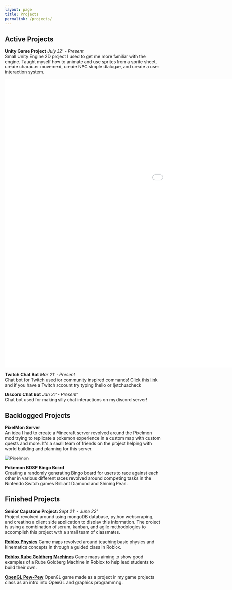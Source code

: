 ```yaml
---
layout: page
title: Projects
permalink: /projects/
---
```


## Active Projects

**Unity Game Project** *July 22' - Present* <br />
Small Unity Engine 2D project I used to get me more familiar with the engine. Taught myself how to animate and use sprites from a sprite sheet, create character movement, create NPC simple dialogue, and create a user interaction system. 
<iframe class="game" src="{{site.baseurl}}/assets/projects/AstroDem/index.html" style="border: none; width: 1550px; height: 930px;" allowfullScreen allow="gamepad *;"></iframe> 

**Twitch Chat Bot** *Mar 21' - Present* <br />
Chat bot for Twitch used for community inspired commands! Click this [link](https://twitch.tv/mecha_gremlin) and if you have a Twitch account try typing !hello or !jotchuacheck 

**Discord Chat Bot** *Jan 21' - Present'* <br />
Chat bot used for making silly chat interactions on my discord server! 

## Backlogged Projects

**PixelMon Server** <br />
An idea I had to create a Minecraft server revolved around the Pixelmon mod trying to replicate a pokemon experience in a custom map with custom quests and more. It's a small team of friends on the project helping with world building and planning for this server. 

![Pixelmon]({{site.baseurl}}/assets/images/projects/Pixelmon.png)

**Pokemon BDSP Bingo Board** <br />
Creating a randomly generating Bingo board for users to race against each other in various different races revolved around completing tasks in the Nintendo Switch games Brilliant Diamond and Shining Pearl. 

## Finished Projects

**Senior Capstone Project:** *Sept 21' - June 22'* <br />
Project revolved around using mongoDB database, python webscraping, and creating a client side application to display this information. The project is using a combination of scrum, kanban, and agile methodologies to accomplish this project with a small team of classmates. 

[**Roblox Physics**]({{site.baseurl}}/portfolio/physics)
Game maps revolved around teaching basic physics and kinematics concepts in through a guided class in Roblox. 

[**Roblox Rube Goldberg Machines**]({{site.baseurl}}/portfolio/rubegold)
Game maps aiming to show good examples of a Rube Goldberg Machine in Roblox to help lead students to build their own. 

[**OpenGL Pew-Pew**]({{site.baseurl}}/portfolio/pewpew)
OpenGL game made as a project in my game projects class as an intro into OpenGL and graphics programming. 